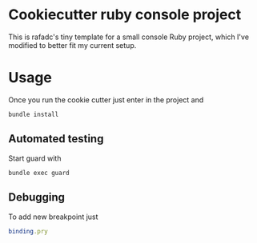 # Cookiecutter ruby console project

This is rafadc's tiny template for a small console Ruby project, which I've modified to better fit my current setup.

# Usage

Once you run the cookie cutter just enter in the project and

``` shell
bundle install
```

## Automated testing

Start guard with

``` shell
bundle exec guard
```

## Debugging

To add new breakpoint just

``` ruby
binding.pry
```
